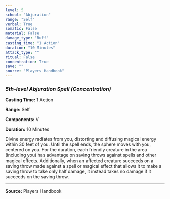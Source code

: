 ```yaml
---
level: 5
school: "Abjuration"
range: "Self"
verbal: True
somatic: False
material: False
damage_type: "Buff"
casting_time: "1 Action"
duration: "10 Minutes"
attack_type: ""
ritual: False
concentration: True
save: ""
source: "Players Handbook"
---
```


### *5th-level Abjuration Spell* *(Concentration)*

**Casting Time:** 1 Action

**Range:** Self

**Components:** V

**Duration:** 10 Minutes

Divine energy radiates from you, distorting and diffusing magical energy within 30 feet of you. Until the spell ends, the sphere moves with you, centered on you. For the duration, each friendly creature in the area (including you) has advantage on saving throws against spells and other magical effects. Additionally, when an affected creature succeeds on a saving throw made against a spell or magical effect that allows it to make a saving throw to take only half damage, it instead takes no damage if it succeeds on the saving throw.

---
**Source:** Players Handbook
